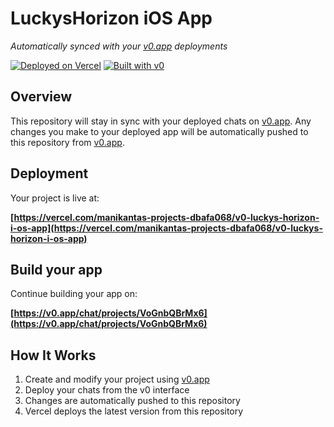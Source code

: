 # LuckysHorizon iOS App

*Automatically synced with your [v0.app](https://v0.app) deployments*

[![Deployed on Vercel](https://img.shields.io/badge/Deployed%20on-Vercel-black?style=for-the-badge&logo=vercel)](https://vercel.com/manikantas-projects-dbafa068/v0-luckys-horizon-i-os-app)
[![Built with v0](https://img.shields.io/badge/Built%20with-v0.app-black?style=for-the-badge)](https://v0.app/chat/projects/VoGnbQBrMx6)

## Overview

This repository will stay in sync with your deployed chats on [v0.app](https://v0.app).
Any changes you make to your deployed app will be automatically pushed to this repository from [v0.app](https://v0.app).

## Deployment

Your project is live at:

**[https://vercel.com/manikantas-projects-dbafa068/v0-luckys-horizon-i-os-app](https://vercel.com/manikantas-projects-dbafa068/v0-luckys-horizon-i-os-app)**

## Build your app

Continue building your app on:

**[https://v0.app/chat/projects/VoGnbQBrMx6](https://v0.app/chat/projects/VoGnbQBrMx6)**

## How It Works

1. Create and modify your project using [v0.app](https://v0.app)
2. Deploy your chats from the v0 interface
3. Changes are automatically pushed to this repository
4. Vercel deploys the latest version from this repository